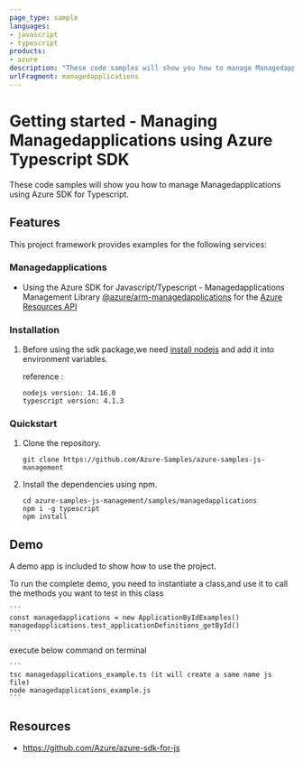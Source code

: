 ```yaml
---
page_type: sample
languages:
- javascript
- typescript
products:
- azure
description: "These code samples will show you how to manage Managedapplications using Azure SDK for Typescript."
urlFragment: managedapplications
---
```


# Getting started - Managing Managedapplications using Azure Typescript SDK

These code samples will show you how to manage Managedapplications using Azure SDK for Typescript.

## Features

This project framework provides examples for the following services:

### Managedapplications
* Using the Azure SDK for Javascript/Typescript - Managedapplications Management Library [@azure/arm-managedapplications](https://www.npmjs.com/package/@azure/arm-managedapplications) for the [Azure Resources API](https://docs.microsoft.com/en-us/rest/api/resources/)


### Installation

1.  Before using the sdk package,we need [install nodejs](https://nodejs.org/en/download/) and add it into environment variables.

    reference :
    
    ```
    nodejs version: 14.16.0
    typescript version: 4.1.3
    ```

### Quickstart

1.  Clone the repository.

    ```
    git clone https://github.com/Azure-Samples/azure-samples-js-management
    ```

2.  Install the dependencies using npm.

    ```
    cd azure-samples-js-management/samples/managedapplications
    npm i -g typescript
    npm install
    ```

## Demo

A demo app is included to show how to use the project.

To run the complete demo, you need to instantiate a class,and use it to call the methods you want to test in this class 

    ```
    const managedapplications = new ApplicationByIdExamples()
    managedapplications.test_applicationDefinitions_getById()
    ```

execute below command on terminal

    ```
    tsc managedapplications_example.ts (it will create a same name js file)
    node managedapplications_example.js
    ```

## Resources

- https://github.com/Azure/azure-sdk-for-js